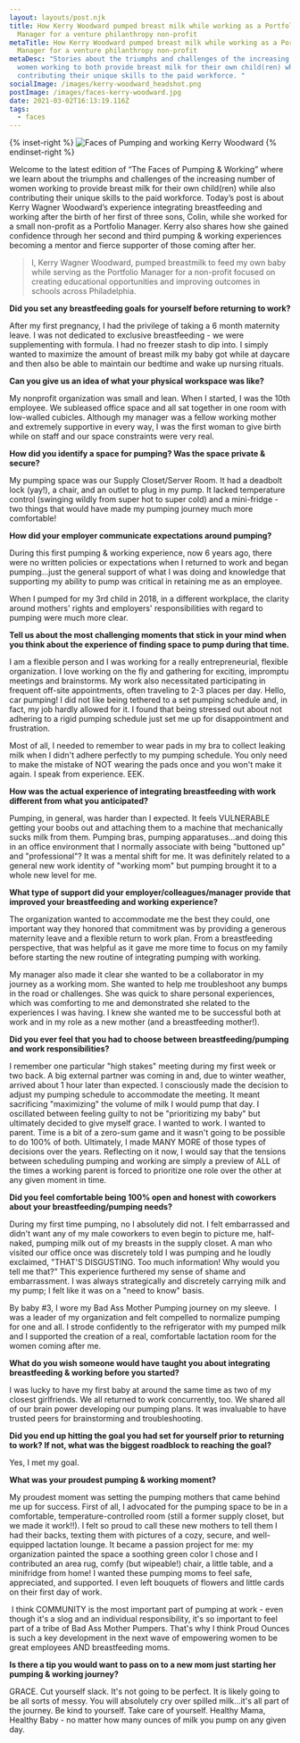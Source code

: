 ```yaml
---
layout: layouts/post.njk
title: How Kerry Woodward pumped breast milk while working as a Portfolio
  Manager for a venture philanthropy non-profit
metaTitle: How Kerry Woodward pumped breast milk while working as a Portfolio
  Manager for a venture philanthropy non-profit
metaDesc: "Stories about the triumphs and challenges of the increasing number of
  women working to both provide breast milk for their own child(ren) while also
  contributing their unique skills to the paid workforce. "
socialImage: /images/kerry-woodward_headshot.png
postImage: /images/faces-kerry-woodward.jpg
date: 2021-03-02T16:13:19.116Z
tags:
  - faces
---
```

{% inset-right %}
![Faces of Pumping and working Kerry Woodward](/images/faces-kerry-woodward.jpg)
{% endinset-right %}

Welcome to the latest edition of “The Faces of Pumping & Working” where we learn about the triumphs and challenges of the increasing number of women working to provide breast milk for their own child(ren) while also contributing their unique skills to the paid workforce. Today’s post is about Kerry Wagner Woodward’s experience integrating breastfeeding and working after the birth of her first of three sons, Colin, while she worked for a small non-profit as a Portfolio Manager. Kerry also shares how she gained confidence through her second and third pumping & working experiences becoming a mentor and fierce supporter of those coming after her. 

> I, Kerry Wagner Woodward, pumped breastmilk to feed my own baby while serving as the Portfolio Manager for a non-profit focused on creating educational opportunities and improving outcomes in schools across Philadelphia. 

**Did you set any breastfeeding goals for yourself before returning to work?**

After my first pregnancy, I had the privilege of taking a 6 month maternity leave. I was not dedicated to exclusive breastfeeding - we were supplementing with formula. I had no freezer stash to dip into. I simply wanted to maximize the amount of breast milk my baby got while at daycare and then also be able to maintain our bedtime and wake up nursing rituals.

**Can you give us an idea of what your physical workspace was like?**

My nonprofit organization was small and lean. When I started, I was the 10th employee. We subleased office space and all sat together in one room with low-walled cubicles. Although my manager was a fellow working mother and extremely supportive in every way, I was the first woman to give birth while on staff and our space constraints were very real. 

**How did you identify a space for pumping? Was the space private & secure?**

My pumping space was our Supply Closet/Server Room. It had a deadbolt lock (yay!), a chair, and an outlet to plug in my pump. It lacked temperature control (swinging wildly from super hot to super cold) and a mini-fridge - two things that would have made my pumping journey much more comfortable! 

**How did your employer communicate expectations around pumping?**

During this first pumping & working experience, now 6 years ago, there were no written policies or expectations when I returned to work and began pumping...just the general support of what I was doing and knowledge that supporting my ability to pump was critical in retaining me as an employee.  

When I pumped for my 3rd child in 2018, in a different workplace, the clarity around mothers' rights and employers' responsibilities with regard to pumping were much more clear.

**Tell us about the most challenging moments that stick in your mind when you think about the experience of finding space to pump during that time.**

I am a flexible person and I was working for a really entrepreneurial, flexible organization. I love working on the fly and gathering for exciting, impromptu meetings and brainstorms. My work also necessitated participating in frequent off-site appointments, often traveling to 2-3 places per day. Hello, car pumping! I did not like being tethered to a set pumping schedule and, in fact, my job hardly allowed for it. I found that being stressed out about not adhering to a rigid pumping schedule just set me up for disappointment and frustration.

Most of all, I needed to remember to wear pads in my bra to collect leaking milk when I didn't adhere perfectly to my pumping schedule. You only need to make the mistake of NOT wearing the pads once and you won't make it again. I speak from experience. EEK. 

**How was the actual experience of integrating breastfeeding with work different from what you anticipated?**

Pumping, in general, was harder than I expected. It feels VULNERABLE getting your boobs out and attaching them to a machine that mechanically sucks milk from them. Pumping bras, pumping apparatuses...and doing this in an office environment that I normally associate with being "buttoned up" and "professional"? It was a mental shift for me. It was definitely related to a general new work identity of "working mom" but pumping brought it to a whole new level for me. 

**What type of support did your employer/colleagues/manager provide that improved your breastfeeding and working experience?**

The organization wanted to accommodate me the best they could, one important way they honored that commitment was by providing a generous maternity leave and a flexible return to work plan. From a breastfeeding perspective, that was helpful as it gave me more time to focus on my family before starting the new routine of integrating pumping with working. 

My manager also made it clear she wanted to be a collaborator in my journey as a working mom. She wanted to help me troubleshoot any bumps in the road or challenges. She was quick to share personal experiences, which was comforting to me and demonstrated she related to the experiences I was having. I knew she wanted me to be successful both at work and in my role as a new mother (and a breastfeeding mother!). 

**Did you ever feel that you had to choose between breastfeeding/pumping and work responsibilities?** 

I remember one particular "high stakes" meeting during my first week or two back. A big external partner was coming in and, due to winter weather, arrived about 1 hour later than expected. I consciously made the decision to adjust my pumping schedule to accommodate the meeting. It meant sacrificing "maximizing" the volume of milk I would pump that day. I oscillated between feeling guilty to not be "prioritizing my baby" but ultimately decided to give myself grace. I wanted to work. I wanted to parent. Time is a bit of a zero-sum game and it wasn't going to be possible to do 100% of both. Ultimately, I made MANY MORE of those types of decisions over the years. Reflecting on it now, I would say that the tensions between scheduling pumping and working are simply a preview of ALL of the times a working parent is forced to prioritize one role over the other at any given moment in time.

**Did you feel comfortable being 100% open and honest with coworkers about your breastfeeding/pumping needs?**

During my first time pumping, no I absolutely did not. I felt embarrassed and didn't want any of my male coworkers to even begin to picture me, half-naked, pumping milk out of my breasts in the supply closet. A man who visited our office once was discretely told I was pumping and he loudly exclaimed, "THAT'S DISGUSTING. Too much information! Why would you tell me that?" This experience furthered my sense of shame and embarrassment. I was always strategically and discretely carrying milk and my pump; I felt like it was on a "need to know" basis.

By baby #3, I wore my Bad Ass Mother Pumping journey on my sleeve.  I was a leader of my organization and felt compelled to normalize pumping for one and all. I strode confidently to the refrigerator with my pumped milk and I supported the creation of a real, comfortable lactation room for the women coming after me. 

**What do you wish someone would have taught you about integrating breastfeeding & working before you started?**

I was lucky to have my first baby at around the same time as two of my closest girlfriends. We all returned to work concurrently, too. We shared all of our brain power developing our pumping plans. It was invaluable to have trusted peers for brainstorming and troubleshooting.

**Did you end up hitting the goal you had set for yourself prior to returning to work? If not, what was the biggest roadblock to reaching the goal?**

Yes, I met my goal.

**What was your proudest pumping & working moment?** 

My proudest moment was setting the pumping mothers that came behind me up for success. First of all, I advocated for the pumping space to be in a comfortable, temperature-controlled room (still a former supply closet, but we made it work!!). I felt so proud to call these new mothers to tell them I had their backs, texting them with pictures of a cozy, secure, and well-equipped lactation lounge. It became a passion project for me: my organization painted the space a soothing green color I chose and I contributed an area rug, comfy (but wipeable!) chair, a little table, and a minifridge from home! I wanted these pumping moms to feel safe, appreciated, and supported. I even left bouquets of flowers and little cards on their first day of work. 

 I think COMMUNITY is the most important part of pumping at work - even though it's a slog and an individual responsibility, it's so important to feel part of a tribe of Bad Ass Mother Pumpers. That's why I think Proud Ounces is such a key development in the next wave of empowering women to be great employees AND breastfeeding moms.

**Is there a tip you would want to pass on to a new mom just starting her pumping & working journey?**

GRACE. Cut yourself slack. It's not going to be perfect. It is likely going to be all sorts of messy. You will absolutely cry over spilled milk...it's all part of the journey. Be kind to yourself. Take care of yourself. Healthy Mama, Healthy Baby - no matter how many ounces of milk you pump on any given day.